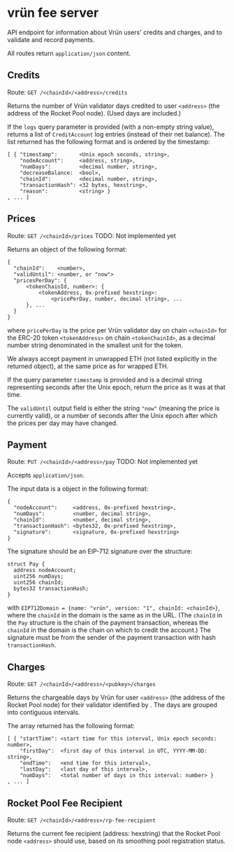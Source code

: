 # vrün fee server

API endpoint for information about Vrün users' credits and charges, and to
validate and record payments.

All routes return `application/json` content.

## Credits

Route: `GET /<chainId>/<address>/credits`

Returns the number of Vrün validator days credited to user `<address>` (the
address of the Rocket Pool node). (Used days are included.)

If the `logs` query parameter is provided (with a non-empty string value),
returns a list of `CreditAccount` log entries (instead of their net balance).
The list returned has the following format and is ordered by the timestamp:
```
[ { "timestamp":       <Unix epoch seconds, string>,
    "nodeAccount":     <address, string>,
    "numDays":         <decimal number, string>,
    "decreaseBalance:  <bool>,
    "chainId":         <decimal number, string>,
    "transactionHash": <32 bytes, hexstring>,
    "reason":          <string> }
, ... ]
```

## Prices

Route: `GET /<chainId>/prices` TODO: Not implemented yet

Returns an object of the following format:
```
{
  "chainId":    <number>,
  "validUntil": <number, or "now">
  "pricesPerDay": {
      <tokenChainId, number>: {
          <tokenAddress, 0x-prefixed hexstring>:
              <pricePerDay, number, decimal string>, ...
      }, ...
  }
}
```
where `pricePerDay` is the price per Vrün validator day on chain `<chainId>`
for the ERC-20 token `<tokenAddress>` on chain `<tokenChainId>`, as a decimal
number string denominated in the smallest unit for the token.

We always accept payment in unwrapped ETH (not listed explicitly in the
returned object), at the same price as for wrapped ETH.

If the query parameter `timestamp` is provided and is a decimal string
representing seconds after the Unix epoch, return the price as it was at that
time.

The `validUntil` output field is either the string `"now"` (meaning the price
is currently valid), or a number of seconds after the Unix epoch after which
the prices per day may have changed.

## Payment

Route: `PUT /<chainId>/<address>/pay` TODO: Not implemented yet

Accepts `application/json`.

The input data is a object in the following format:
```
{
  "nodeAccount":     <address, 0x-prefixed hexstring>,
  "numDays":         <number, decimal string>,
  "chainId":         <number, decimal string>,
  "transactionHash": <bytes32, 0x-prefixed hexstring>,
  "signature":       <signature, 0x-prefixed hexstring>
}
```
The signature should be an EIP-712 signature over the structure:
```
struct Pay {
  address nodeAccount;
  uint256 numDays;
  uint256 chainId;
  bytes32 transactionHash;
}
```
with `EIP712Domain = {name: "vrün", version: "1", chainId: <chainId>}`, where
the `chainId` in the domain is the same as in the URL. (The `chainId` in the
`Pay` structure is the chain of the payment transaction, whereas the `chainId`
in the domain is the chain on which to credit the account.) The signature must
be from the sender of the payment transaction with hash `transactionHash`.

## Charges

Route: `GET /<chainId>/<address>/<pubkey>/charges`

Returns the chargeable days by Vrün for user `<address>` (the address of the
Rocket Pool node) for their validator identified by <pubkey>. The days are
grouped into contiguous intervals.

The array returned has the following format:
```
[ { "startTime": <start time for this interval, Unix epoch seconds: number>,
    "firstDay":  <first day of this interval in UTC, YYYY-MM-DD: string>,
    "endTime":   <end time for this interval>,
    "lastDay":   <last day of this interval>,
    "numDays":   <total number of days in this interval: number> }
, ... ]
```

## Rocket Pool Fee Recipient

Route: `GET /<chainId>/<address>/rp-fee-recipient`

Returns the current fee recipient (address: hexstring) that the Rocket Pool
node `<address>` should use, based on its smoothing pool registration status.
